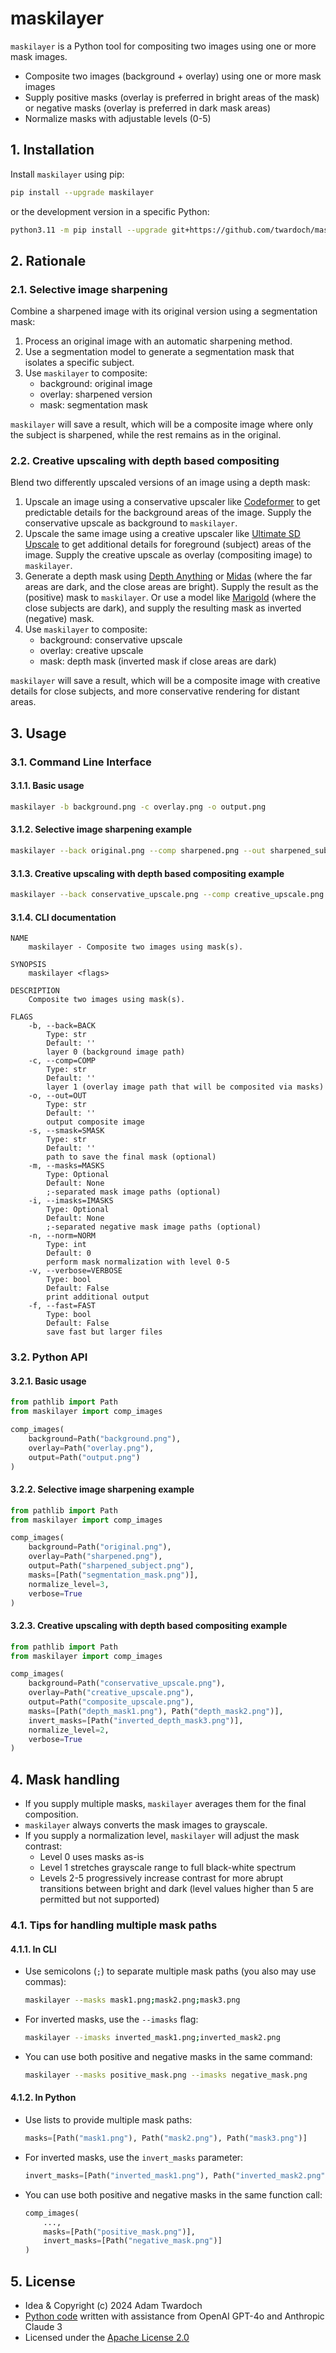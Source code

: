 # maskilayer

`maskilayer` is a Python tool for compositing two images using one or more mask images.

- Composite two images (background + overlay) using one or more mask images
- Supply positive masks (overlay is preferred in bright areas of the mask) or negative masks (overlay is preferred in dark mask areas)
- Normalize masks with adjustable levels (0-5)

## 1. Installation

Install `maskilayer` using pip:

```bash
pip install --upgrade maskilayer
```

or the development version in a specific Python:

```bash
python3.11 -m pip install --upgrade git+https://github.com/twardoch/maskilayer
```

## 2. Rationale

### 2.1. Selective image sharpening

Combine a sharpened image with its original version using a segmentation mask:

1. Process an original image with an automatic sharpening method.
2. Use a segmentation model to generate a segmentation mask that isolates a specific subject.
3. Use `maskilayer` to composite:
   - background: original image
   - overlay: sharpened version
   - mask: segmentation mask

`maskilayer` will save a result, which will be a composite image where only the subject is sharpened, while the rest remains as in the original.

### 2.2. Creative upscaling with depth based compositing

Blend two differently upscaled versions of an image using a depth mask:

1. Upscale an image using a conservative upscaler like [Codeformer](https://replicate.com/sczhou/codeformer) to get predictable details for the background areas of the image. Supply the conservative upscale as background to `maskilayer`.
2. Upscale the same image using a creative upscaler like [Ultimate SD Upscale](https://replicate.com/fewjative/ultimate-sd-upscale) to get additional details for foreground (subject) areas of the image. Supply the creative upscale as overlay (compositing image) to `maskilayer`.
3. Generate a depth mask using [Depth Anything](https://replicate.com/cjwbw/depth-anything) or [Midas](https://replicate.com/cjwbw/midas) (where the far areas are dark, and the close areas are bright). Supply the result as the (positive) mask to `maskilayer`. Or use a model like [Marigold](https://replicate.com/adirik/marigold) (where the close subjects are dark), and supply the resulting mask as inverted (negative) mask.
4. Use `maskilayer` to composite:
   - background: conservative upscale
   - overlay: creative upscale
   - mask: depth mask (inverted mask if close areas are dark)

`maskilayer` will save a result, which will be a composite image with creative details for close subjects, and more conservative rendering for distant areas.

## 3. Usage

### 3.1. Command Line Interface

#### 3.1.1. Basic usage

```bash
maskilayer -b background.png -c overlay.png -o output.png
```

#### 3.1.2. Selective image sharpening example

```bash
maskilayer --back original.png --comp sharpened.png --out sharpened_subject.png --masks segmentation_mask.png --norm 3 --verbose
```

#### 3.1.3. Creative upscaling with depth based compositing example

```bash
maskilayer --back conservative_upscale.png --comp creative_upscale.png --out composite_upscale.png --masks "depth_mask1.png;depth_mask2.png" --imasks "inverted_depth_mask3.png" --norm 2 --verbose
```

#### 3.1.4. CLI documentation

```text
NAME
    maskilayer - Composite two images using mask(s).

SYNOPSIS
    maskilayer <flags>

DESCRIPTION
    Composite two images using mask(s).

FLAGS
    -b, --back=BACK
        Type: str
        Default: ''
        layer 0 (background image path)
    -c, --comp=COMP
        Type: str
        Default: ''
        layer 1 (overlay image path that will be composited via masks)
    -o, --out=OUT
        Type: str
        Default: ''
        output composite image
    -s, --smask=SMASK
        Type: str
        Default: ''
        path to save the final mask (optional)
    -m, --masks=MASKS
        Type: Optional
        Default: None
        ;-separated mask image paths (optional)
    -i, --imasks=IMASKS
        Type: Optional
        Default: None
        ;-separated negative mask image paths (optional)
    -n, --norm=NORM
        Type: int
        Default: 0
        perform mask normalization with level 0-5
    -v, --verbose=VERBOSE
        Type: bool
        Default: False
        print additional output
    -f, --fast=FAST
        Type: bool
        Default: False
        save fast but larger files
```

### 3.2. Python API

#### 3.2.1. Basic usage

```python
from pathlib import Path
from maskilayer import comp_images

comp_images(
    background=Path("background.png"),
    overlay=Path("overlay.png"),
    output=Path("output.png")
)
```

#### 3.2.2. Selective image sharpening example

```python
from pathlib import Path
from maskilayer import comp_images

comp_images(
    background=Path("original.png"),
    overlay=Path("sharpened.png"),
    output=Path("sharpened_subject.png"),
    masks=[Path("segmentation_mask.png")],
    normalize_level=3,
    verbose=True
)
```

#### 3.2.3. Creative upscaling with depth based compositing example

```python
from pathlib import Path
from maskilayer import comp_images

comp_images(
    background=Path("conservative_upscale.png"),
    overlay=Path("creative_upscale.png"),
    output=Path("composite_upscale.png"),
    masks=[Path("depth_mask1.png"), Path("depth_mask2.png")],
    invert_masks=[Path("inverted_depth_mask3.png")],
    normalize_level=2,
    verbose=True
)
```

## 4. Mask handling

- If you supply multiple masks, `maskilayer` averages them for the final composition.
- `maskilayer` always converts the mask images to grayscale.
- If you supply a normalization level, `maskilayer` will adjust the mask contrast:
  - Level 0 uses masks as-is
  - Level 1 stretches grayscale range to full black-white spectrum
  - Levels 2-5 progressively increase contrast for more abrupt transitions between bright and dark (level values higher than 5 are permitted but not supported)

### 4.1. Tips for handling multiple mask paths

#### 4.1.1. In CLI

- Use semicolons (`;`) to separate multiple mask paths (you also may use commas):
  ```bash
  maskilayer --masks mask1.png;mask2.png;mask3.png
  ```
- For inverted masks, use the `--imasks` flag:
  ```bash
  maskilayer --imasks inverted_mask1.png;inverted_mask2.png
  ```
- You can use both positive and negative masks in the same command:
  ```bash
  maskilayer --masks positive_mask.png --imasks negative_mask.png
  ```

#### 4.1.2. In Python

- Use lists to provide multiple mask paths:
  ```python
  masks=[Path("mask1.png"), Path("mask2.png"), Path("mask3.png")]
  ```
- For inverted masks, use the `invert_masks` parameter:
  ```python
  invert_masks=[Path("inverted_mask1.png"), Path("inverted_mask2.png")]
  ```
- You can use both positive and negative masks in the same function call:
  ```python
  comp_images(
      ...,
      masks=[Path("positive_mask.png")],
      invert_masks=[Path("negative_mask.png")]
  )
  ```

## 5. License

- Idea & Copyright (c) 2024 Adam Twardoch
- [Python code](https://github.com/twardoch/maskilayer) written with assistance from OpenAI GPT-4o and Anthropic Claude 3
- Licensed under the [Apache License 2.0](./LICENSE.txt)
